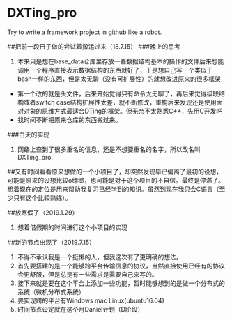 # DXTing_pro
Try to write a framework project in github like a robot.

##把前一段日子做的尝试着搬运过来（18.7.15）
###晚上的思考
1. 本来只是想在base_data仓库里存放一些数据结构基本的操作的文件后来想能调用一个程序直接表示数据结构的东西就好了，于是想自己写一个类似于bash一样的东西，但是太无聊（没有可扩展性）的就想改进原来的很多框架
- 第一个改的就是头文件，后来开始觉得只有命令太无聊了，再后来觉得级联结构或者switch case结构扩展性太差，就不断修改，重构后来发现还是使用面对对象的思维方式最适合DTing的框架。但无奈不太熟悉C++，先用C开发吧
- 找时间不断把原来仓库的东西搬过来。

###白天的实现
1. 网络上查到了很多重名的信息，还是不想要重名的名字，所以改名叫DXTing_pro.

##又有时间看看原来想做的一个小项目了，却突然发现早已偏离了最初的设想，可能是原来的设想比较o缥缈，也可能是对于这个项目的不自信。最终是停滞了。
想着现在的定位是用来帮助我复习已经学到的知识。虽然到现在我只会C语言（至少只有这个比较熟练）。

##放寒假了（2019.1.29）
1. 想着借假期的时间进行这个小项目的实现

##新的节点出现了（2019.7.15）
1. 不得不承认我是一个挺懒的人，但我这次有了更明确的想法。
2. 首先要搭建的是一个能够跨平台传输信息的协议，当然直接使用已经有的协议会更舒服，但是总是有一些需求是需要自己来写的。
3. 接下来就是要在这个平台上添加一些功能，暂时能够想到的是做一个分布式的系统（微机分布式系统）
4. 要实现跨的平台有Windows mac Linux(ubuntu16.04)
5. 时间节点设定就在这个月Daniel计划（D阶段）
